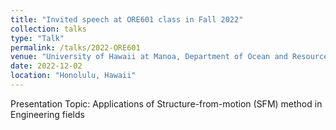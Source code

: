 ```yaml
---
title: "Invited speech at ORE601 class in Fall 2022"
collection: talks
type: "Talk"
permalink: /talks/2022-ORE601
venue: "University of Hawaii at Manoa, Department of Ocean and Resources Engineering"
date: 2022-12-02
location: "Honolulu, Hawaii"
---
```


Presentation Topic: Applications of Structure-from-motion (SFM) method in Engineering fields
